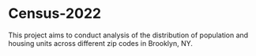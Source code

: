 # Census-2022
This project aims to conduct analysis of the distribution of population and housing units across different zip codes in Brooklyn, NY.
